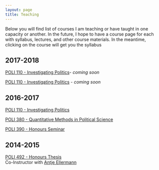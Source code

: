 ```yaml
---
layout: page
title: Teaching
---
```


Below you will find list of courses I am teaching or have taught in one capacity or another. In the future, I hope to have a course page for each with syllabus, lectures, and other course materials. In the meantime, clicking on the course will get you the syllabus

## 2017-2018
[POLI 110 - Investigating Politics]()- *coming soon*<br>

[POLI 110 - Investigating Politics]() - *coming soon*<br>


## 2016-2017

[POLI 110 - Investigating Politics](charlesbreton.github.io/Investigating/index.md)<br>

[POLI 380 - Quantitative Methods in Political Science]()<br>

[POLI 390 - Honours Seminar]()<br>

## 2014-2015
[POLI 492 - Honours Thesis]()<br>Co-Instructor with <a href="http://www.politics.ubc.ca/about-us/faculty-members/bfont-color-blue-full-time-facultyfontb/antje-ellermann.html" class="external">Antje Ellermann</a>



